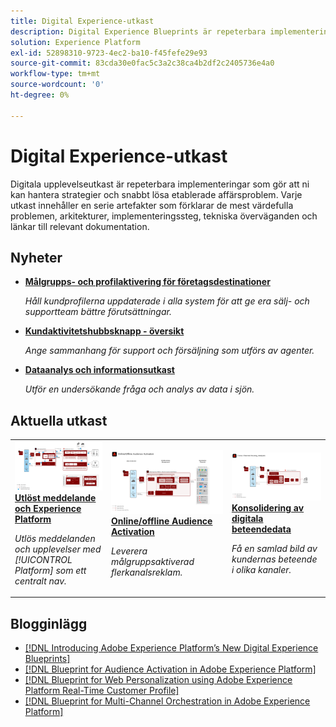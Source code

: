 ```yaml
---
title: Digital Experience-utkast
description: Digital Experience Blueprints är repeterbara implementeringar för att hantera strategier och lösa etablerade affärsproblem. De förkortar time-to-value och ger en snabb väg till framgång.
solution: Experience Platform
exl-id: 52898310-9723-4ec2-ba10-f45fefe29e93
source-git-commit: 83cda30e0fac5c3a2c38ca4b2df2c2405736e4a0
workflow-type: tm+mt
source-wordcount: '0'
ht-degree: 0%

---
```


# Digital Experience-utkast

Digitala upplevelseutkast är repeterbara implementeringar som gör att ni kan hantera strategier och snabbt lösa etablerade affärsproblem. Varje utkast innehåller en serie artefakter som förklarar de mest värdefulla problemen, arkitekturer, implementeringssteg, tekniska överväganden och länkar till relevant dokumentation.

## Nyheter

* **[Målgrupps- och profilaktivering för företagsdestinationer](/help/blueprints/audience-activation/enterprise-destinations.md)**

   *Håll kundprofilerna uppdaterade i alla system för att ge era sälj- och supportteam bättre förutsättningar. &#x200B;*
* **[Kundaktivitetshubbsknapp - översikt](/help/blueprints/audience-activation/customer-activity.md)**

   *Ange sammanhang för support och försäljning som utförs av agenter.*
* **[Dataanalys och informationsutkast](/help/blueprints/data-insights/analysis.md)**

   *Utför en undersökande fråga och analys av data i sjön.*

## Aktuella utkast

<table style="table-layout:fixed">
<tr>
  <td>
    <a href="https://experienceleague.adobe.com/docs/blueprints-learn/architecture/customer-journeys/journey-optimizer.html"><img alt="miniatyrbild för Triggered Messaging och Experience Platform Blueprint" src="customer-journeys/assets/journey-optimizer.png" /></a>
    <div><a href="https://experienceleague.adobe.com/docs/blueprints-learn/architecture/customer-journeys/journey-optimizer.html"><strong>Utlöst meddelande och Experience Platform</strong></a></div>
    <p><em>Utlös meddelanden och upplevelser med [!UICONTROL Platform] som ett centralt nav.</em></p>
  </td>
  <td>
    <a href="https://experienceleague.adobe.com/docs/blueprints-learn/architecture/audience-activation/online-offline.html"><img alt="miniatyrbild för utkast online/offline i Audience Activation" src="audience-activation/assets/online_offline_activation.svg" /></a>
    <div><a href="https://experienceleague.adobe.com/docs/blueprints-learn/architecture/audience-activation/online-offline.html"><strong>Online/offline Audience Activation</strong></a></div>
    <p><em>Leverera målgruppsaktiverad flerkanalsreklam.</em></p>
  </td>
  <td>
    <a href="https://experienceleague.adobe.com/docs/blueprints-learn/architecture/customer-journey-analytics/digital-behavioral-data-consolidation.html"><img alt="miniatyrbild för utkast för digital beteendedatakonsolidering" src="customer-journey-analytics/assets/CJA.svg" /></a>
    <div><a href="https://experienceleague.adobe.com/docs/blueprints-learn/architecture/customer-journey-analytics/digital-behavioral-data-consolidation.html"><strong>Konsolidering av digitala beteendedata</strong></a></div>
    <p><em>Få en samlad bild av kundernas beteende i olika kanaler.</em></p>
  </td>
</tr>
</table>

## Blogginlägg

* [[!DNL Introducing Adobe Experience Platform’s New Digital Experience Blueprints]](https://medium.com/adobetech/introducing-adobe-experience-platforms-new-digital-experience-blueprints-93a6b5f5da7c)
* [[!DNL Blueprint for Audience Activation in Adobe Experience Platform]](https://medium.com/adobetech/a-blueprint-for-audience-activation-in-adobe-experience-platform-b2b30fae90fd)
* [[!DNL Blueprint for Web Personalization using Adobe Experience Platform Real-Time Customer Profile]](https://medium.com/adobetech/blueprint-for-web-personalization-using-adobe-experience-platform-real-time-customer-profile-fef2ce7a4b2f)
* [[!DNL Blueprint for Multi-Channel Orchestration in Adobe Experience Platform]](https://medium.com/adobetech/blueprint-for-multi-channel-orchestration-in-adobe-experience-platform-c68317e94184)
